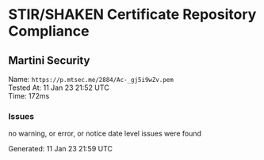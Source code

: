 # STIR/SHAKEN Certificate Repository Compliance

## Martini Security

Name: `https://p.mtsec.me/2884/Ac-_gj5i9wZv.pem`\
Tested At: 11 Jan 23 21:52 UTC\
Time: 172ms

### Issues

no warning, or error, or notice date level issues were found

Generated: 11 Jan 23 21:59 UTC